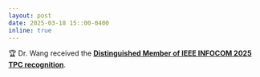 ```yaml
---
layout: post
date: 2025-03-18 15::00-0400
inline: true
---
```


:trophy: Dr. Wang received the <a href="/assets/pdf/INFOCOM%20Dist%20TPC%20Certificate.pdf"><strong>Distinguished Member of IEEE INFOCOM 2025 TPC recognition</strong></a>. 